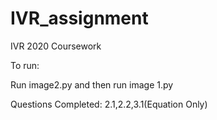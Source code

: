 # IVR_assignment
IVR 2020 Coursework


To run:


Run image2.py and then run image 1.py

Questions Completed:
2.1,2.2,3.1(Equation Only)
